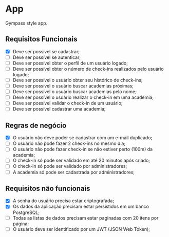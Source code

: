 # App

Gympass style app.

## Requisitos Funcionais

- [x] Deve ser possível se cadastrar;
- [ ] Deve ser possível se autenticar;
- [ ] Deve ser possível obter o perfil de um usuário logado;
- [ ] Deve ser possível obter o número de check-ins realizados pelo usuário logado;
- [ ] Deve ser possível o usuário obter seu histórico de check-ins;
- [ ] Deve ser possível o usuário buscar academias próximas;
- [ ] Deve ser possível o usuário buscar academias pelo nome;
- [ ] Deve ser possível o usuário realizar o check-in em uma academia;
- [ ] Deve ser possível validar o check-in de um usuário;
- [ ] Deve ser possível cadastrar uma academia;

## Regras de negócio

- [x] O usuário não deve poder se cadastrar com um e-mail duplicado;
- [ ] O usuário não pode fazer 2 check-ins no mesmo dia;
- [ ] O usuário não pode fazer check-in se não estiver perto (100m) da academia;
- [ ] O check-in só pode ser validado em até 20 minutos após criado;
- [ ] O check-in só pode ser validado por administradores;
- [ ] A academia só pode ser cadastrada por administradores;

## Requisitos não funcionais

- [x] A senha do usuário precisa estar criptografada;
- [x] Os dados da aplicação precisam estar persistidos em um banco PostgreSQL;
- [ ] Todas as listas de dados precisam estar paginadas com 20 itens por página;
- [ ] O usuário deve ser identificado por um JWT (JSON Web Token);
